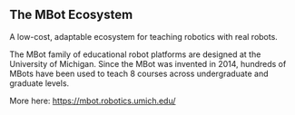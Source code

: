 ## The MBot Ecosystem
A low-cost, adaptable ecosystem for teaching robotics with real robots.


The MBot family of educational robot platforms are designed at the University of Michigan. Since the MBot was invented in 2014, hundreds of MBots have been used to teach 8 courses across undergraduate and graduate levels.


More here: https://mbot.robotics.umich.edu/

<!--

**Here are some ideas to get you started:**

🙋‍♀️ A short introduction - what is your organization all about?
🌈 Contribution guidelines - how can the community get involved?
👩‍💻 Useful resources - where can the community find your docs? Is there anything else the community should know?
🍿 Fun facts - what does your team eat for breakfast?
🧙 Remember, you can do mighty things with the power of [Markdown](https://docs.github.com/github/writing-on-github/getting-started-with-writing-and-formatting-on-github/basic-writing-and-formatting-syntax)
-->
